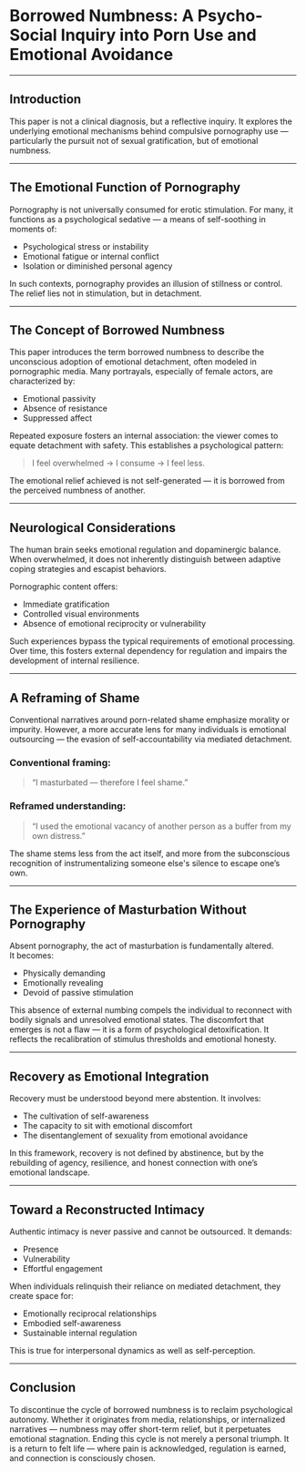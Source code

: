 # Borrowed Numbness: A Psycho-Social Inquiry into Porn Use and Emotional Avoidance

---

## Introduction

This paper is not a clinical diagnosis, but a reflective inquiry.
It explores the underlying emotional mechanisms behind compulsive pornography use — particularly the pursuit not of sexual gratification, but of emotional numbness.

---

## The Emotional Function of Pornography

Pornography is not universally consumed for erotic stimulation.
For many, it functions as a psychological sedative — a means of self-soothing in moments of:

- Psychological stress or instability  
- Emotional fatigue or internal conflict  
- Isolation or diminished personal agency 

In such contexts, pornography provides an illusion of stillness or control. 
The relief lies not in stimulation, but in detachment.

---

## The Concept of Borrowed Numbness

This paper introduces the term borrowed numbness to describe the unconscious adoption of emotional detachment, often modeled in pornographic media.
Many portrayals, especially of female actors, are characterized by:

- Emotional passivity  
- Absence of resistance  
- Suppressed affect 

Repeated exposure fosters an internal association: the viewer comes to equate detachment with safety.
This establishes a psychological pattern: 

> I feel overwhelmed → I consume → I feel less.

The emotional relief achieved is not self-generated — it is borrowed from the perceived numbness of another.

---

## Neurological Considerations

The human brain seeks emotional regulation and dopaminergic balance.  
When overwhelmed, it does not inherently distinguish between adaptive coping strategies and escapist behaviors.

Pornographic content offers: 

- Immediate gratification  
- Controlled visual environments  
- Absence of emotional reciprocity or vulnerability 

Such experiences bypass the typical requirements of emotional processing.  
Over time, this fosters external dependency for regulation and impairs the development of internal resilience.

---

## A Reframing of Shame

Conventional narratives around porn-related shame emphasize morality or impurity. 
However, a more accurate lens for many individuals is emotional outsourcing — the evasion of self-accountability via mediated detachment.

### Conventional framing:
> “I masturbated — therefore I feel shame.”

### Reframed understanding:
> “I used the emotional vacancy of another person as a buffer from my own distress.”

The shame stems less from the act itself, and more from the subconscious recognition of instrumentalizing someone else's silence to escape one’s own.

---

## The Experience of Masturbation Without Pornography

Absent pornography, the act of masturbation is fundamentally altered.  
It becomes:

- Physically demanding  
- Emotionally revealing  
- Devoid of passive stimulation 

This absence of external numbing compels the individual to reconnect with bodily signals and unresolved emotional states.
The discomfort that emerges is not a flaw — it is a form of psychological detoxification.
It reflects the recalibration of stimulus thresholds and emotional honesty.

---

## Recovery as Emotional Integration

Recovery must be understood beyond mere abstention.
It involves:

- The cultivation of self-awareness  
- The capacity to sit with emotional discomfort  
- The disentanglement of sexuality from emotional avoidance 

In this framework, recovery is not defined by abstinence, but by the rebuilding of agency, resilience, and honest connection with one’s emotional landscape.

---

## Toward a Reconstructed Intimacy

Authentic intimacy is never passive and cannot be outsourced.
It demands:
 
- Presence 
- Vulnerability  
- Effortful engagement  

When individuals relinquish their reliance on mediated detachment, they create space for:

- Emotionally reciprocal relationships
- Embodied self-awareness
- Sustainable internal regulation

This is true for interpersonal dynamics as well as self-perception.

---

## Conclusion

To discontinue the cycle of borrowed numbness is to reclaim psychological autonomy.
Whether it originates from media, relationships, or internalized narratives — numbness may offer short-term relief, but it perpetuates emotional stagnation.
Ending this cycle is not merely a personal triumph.
It is a return to felt life — where pain is acknowledged, regulation is earned, and connection is consciously chosen.
